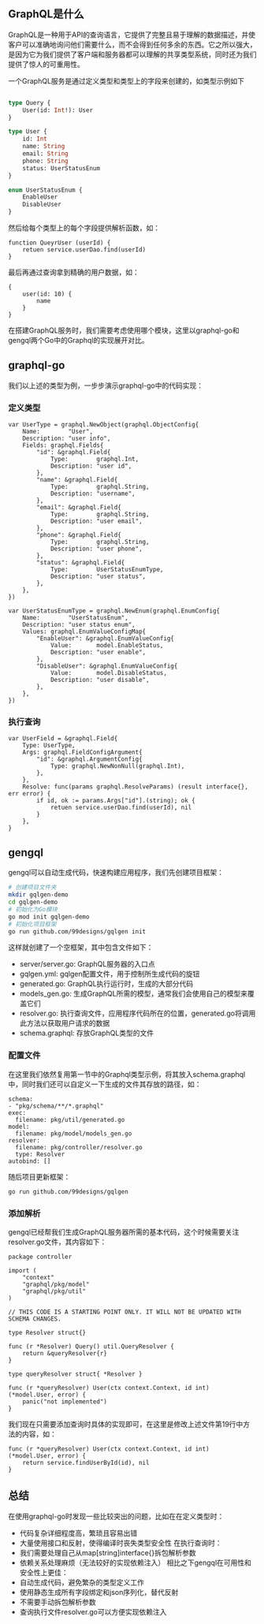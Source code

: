 ## GraphQL是什么
GraphQL是一种用于API的查询语言，它提供了完整且易于理解的数据描述，并使客户可以准确地询问他们需要什么，而不会得到任何多余的东西。它之所以强大，是因为它为我们提供了客户端和服务器都可以理解的共享类型系统，同时还为我们提供了惊人的可重用性。

一个GraphQL服务是通过定义类型和类型上的字段来创建的，如类型示例如下
```graphql

type Query {
    User(id: Int!): User
}

type User {
    id: Int
    name: String
    email: String
    phone: String
    status: UserStatusEnum
}

enum UserStatusEnum {
    EnableUser
    DisableUser
}

```
然后给每个类型上的每个字段提供解析函数，如：
```
function QueyrUser (userId) {
    retuen service.userDao.find(userId)
}
```
最后再通过查询拿到精确的用户数据，如：

```
{
    user(id: 10) {
        name
    }
}
```

在搭建GraphQL服务时，我们需要考虑使用哪个模块，这里以graphql-go和gengql两个Go中的Graphql的实现展开对比。

## graphql-go
我们以上述的类型为例，一步步演示graphql-go中的代码实现：

### 定义类型

```golang
var UserType = graphql.NewObject(graphql.ObjectConfig{
	Name:        "User",
	Description: "user info",
	Fields: graphql.Fields{
		"id": &graphql.Field{
			Type:        graphql.Int,
			Description: "user id",
		},
		"name": &graphql.Field{
			Type:        graphql.String,
			Description: "username",
		},
		"email": &graphql.Field{
			Type:        graphql.String,
			Description: "user email",
		},
		"phone": &graphql.Field{
			Type:        graphql.String,
			Description: "user phone",
		},
		"status": &graphql.Field{
			Type:        UserStatusEnumType,
			Description: "user status",
		},
	},
})

var UserStatusEnumType = graphql.NewEnum(graphql.EnumConfig{
	Name:        "UserStatusEnum",
	Description: "user status enum",
	Values: graphql.EnumValueConfigMap{
		"EnableUser": &graphql.EnumValueConfig{
			Value:       model.EnableStatus,
			Description: "user enable",
		},
		"DisableUser": &graphql.EnumValueConfig{
			Value:       model.DisableStatus,
			Description: "user disable",
		},
	},
})
```
### 执行查询

```golang
var UserField = &graphql.Field{
	Type: UserType,
	Args: graphql.FieldConfigArgument{
		"id": &graphql.ArgumentConfig{
			Type: graphql.NewNonNull(graphql.Int),
		},
	},
	Resolve: func(params graphql.ResolveParams) (result interface{}, err error) {
        if id, ok := params.Args["id"].(string); ok {
            retuen service.userDao.find(userId), nil
		}
	},
}
```

## gengql
gengql可以自动生成代码，快速构建应用程序，我们先创建项目框架：
``` sh
# 创建项目文件夹
mkdir gqlgen-demo
cd gqlgen-demo
# 初始化为Go模块
go mod init gqlgen-demo
# 初始化项目框架
go run github.com/99designs/gqlgen init
```

这样就创建了一个空框架，其中包含文件如下：
- server/server.go: GraphQL服务器的入口点
- gqlgen.yml: gqlgen配置文件，用于控制所生成代码的旋钮
- generated.go: GraphQL执行运行时，生成的大部分代码
- models_gen.go: 生成GraphQL所需的模型，通常我们会使用自己的模型来覆盖它们
- resolver.go: 执行查询文件，应用程序代码所在的位置，generated.go将调用此方法以获取用户请求的数据
- schema.graphql: 存放GraphQL类型的文件

### 配置文件
在这里我们依然复用第一节中的Graphql类型示例，将其放入schema.graphql中，同时我们还可以自定义一下生成的文件其存放的路径，如：
```
schema:
- "pkg/schema/**/*.graphql"
exec:
  filename: pkg/util/generated.go
model:
  filename: pkg/model/models_gen.go
resolver:
  filename: pkg/controller/resolver.go
  type: Resolver
autobind: []
```

随后项目更新框架：
```sh
go run github.com/99designs/gqlgen
```

### 添加解析
gengql已经帮我们生成GraphQL服务器所需的基本代码，这个时候需要关注resolver.go文件，其内容如下：


```golang
package controller
 
import (
    "context"
    "graphql/pkg/model"
    "graphql/pkg/util"
)
 
// THIS CODE IS A STARTING POINT ONLY. IT WILL NOT BE UPDATED WITH SCHEMA CHANGES.
 
type Resolver struct{}
 
func (r *Resolver) Query() util.QueryResolver {
    return &queryResolver{r}
}
 
type queryResolver struct{ *Resolver }
 
func (r *queryResolver) User(ctx context.Context, id int) (*model.User, error) {
    panic("not implemented")
}
```
我们现在只需要添加查询时具体的实现即可，在这里是修改上述文件第19行中方法的内容，如：
```golang
func (r *queryResolver) User(ctx context.Context, id int) (*model.User, error) {
    return service.findUserById(id), nil
}
```

## 总结
在使用graphql-go时发现一些比较突出的问题，比如在在定义类型时：
- 代码复杂详细程度高，繁琐且容易出错
- 大量使用接口和反射，使得编译时丧失类型安全性
在执行查询时：
- 我们需要处理自己从map[string]interface{}拆包解析参数
- 依赖关系处理麻烦（无法较好的实现依赖注入）
相比之下gengql在可用性和安全性上更佳：
- 自动生成代码，避免繁杂的类型定义工作
- 使用静态生成所有字段绑定和json序列化，替代反射
- 不需要手动拆包解析参数
- 查询执行文件resolver.go可以方便实现依赖注入
